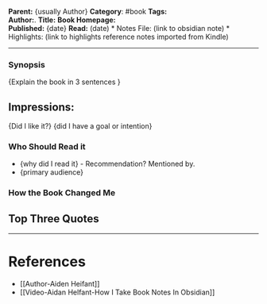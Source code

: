 **Parent:**  {usually Author}
**Category**: #book
**Tags:**  
**Author:**. 
**Title:** 
**Book Homepage:**   
**Published:** {date}
**Read:**  (date)
	* Notes File:  (link to obsidian note)
	* Highlights:  (link to highlights reference notes imported from Kindle)

---
### Synopsis 
{Explain the book in 3 sentences }

##  Impressions: 
{Did I like it?}
{did I have a goal or intention}


### Who Should Read it 
* {why did I read it} - Recommendation? Mentioned by.
* {primary audience}
### How the Book Changed Me

## Top Three Quotes 

---

# References
* [[Author-Aiden Heifant]]
* [[Video-Aidan Helfant-How I Take Book Notes In Obsidian]]

